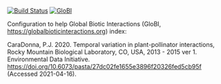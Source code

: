 [![Build Status](https://travis-ci.com/zedomel/caradonna2020.svg)](https://travis-ci.com/zedomel/caradonna2020) [![GloBI](http://api.globalbioticinteractions.org/interaction.svg?accordingTo=zedomel:caradonna2020)](http://globalbioticinteractions.org/?accordingTo=zedomel:caradonna2020)

Configuration to help Global Biotic Interactions (GloBI, https://globalbioticinteractions.org) index: 

CaraDonna, P.J. 2020. Temporal variation in plant-pollinator interactions, Rocky Mountain Biological Laboratory, CO, USA, 2013 - 2015 ver 1. Environmental Data Initiative. https://doi.org/10.6073/pasta/27dc02fe1655e3896f20326fed5cb95f (Accessed 2021-04-16).
